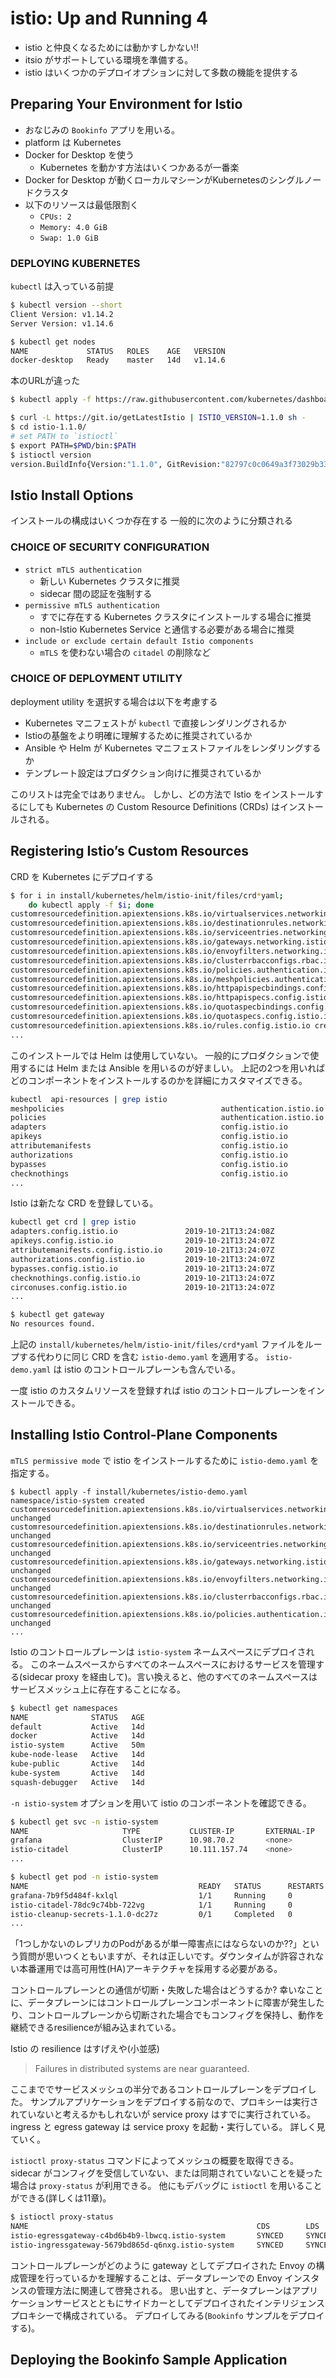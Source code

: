 # istio: Up and Running 4

- istio と仲良くなるためには動かすしかない!!
- itsio がサポートしている環境を準備する。
- istio はいくつかのデプロイオプションに対して多数の機能を提供する

## Preparing Your Environment for Istio

- おなじみの `Bookinfo` アプリを用いる。
- platform は Kubernetes
- Docker for Desktop を使う
  - Kubernetes を動かす方法はいくつかあるが一番楽
- Docker for Desktop が動くローカルマシーンがKubernetesのシングルノードクラスタ
- 以下のリソースは最低限割く
  - `CPUs: 2`
  - `Memory: 4.0 GiB`
  - `Swap: 1.0 GiB`

### DEPLOYING KUBERNETES

`kubectl` は入っている前提

```bash
$ kubectl version --short
Client Version: v1.14.2
Server Version: v1.14.6
```

```bash
$ kubectl get nodes
NAME             STATUS   ROLES    AGE   VERSION
docker-desktop   Ready    master   14d   v1.14.6
```

本のURLが違った

```bash
$ kubectl apply -f https://raw.githubusercontent.com/kubernetes/dashboard/v1.10.1/src/deploy/recommended/kubernetes-dashboard.yaml
```

```bash
$ curl -L https://git.io/getLatestIstio | ISTIO_VERSION=1.1.0 sh -
$ cd istio-1.1.0/
# set PATH to `istioctl`
$ export PATH=$PWD/bin:$PATH
$ istioctl version
version.BuildInfo{Version:"1.1.0", GitRevision:"82797c0c0649a3f73029b33957ae105260458c6e", User:"root", Host:"996cd064-49c1-11e9-813c-0a580a2c0506", GolangVersion:"go1.10.4", DockerHub:"docker.io/istio", BuildStatus:"Clean", GitTag:"1.1.0-rc.6"}
```

## Istio Install Options

インストールの構成はいくつか存在する
一般的に次のように分類される

### CHOICE OF SECURITY CONFIGURATION

- `strict mTLS authentication`
  - 新しい Kubernetes クラスタに推奨
  - sidecar 間の認証を強制する
- `permissive mTLS authentication`
  - すでに存在する Kubernetes クラスタにインストールする場合に推奨
  - non-Istio Kubernetes Service と通信する必要がある場合に推奨
- `include or exclude certain default Istio components`
  - `mTLS` を使わない場合の `citadel` の削除など

### CHOICE OF DEPLOYMENT UTILITY

deployment utility を選択する場合は以下を考慮する

- Kubernetes マニフェストが `kubectl` で直接レンダリングされるか
- Istioの基盤をより明確に理解するために推奨されているか
- Ansible や Helm が Kubernetes マニフェストファイルをレンダリングするか
- テンプレート設定はプロダクション向けに推奨されているか

このリストは完全ではありません。
しかし、どの方法で Istio をインストールするにしても Kubernetes の Custom Resource Definitions (CRDs) はインストールされる。

## Registering Istio’s Custom Resources

CRD を Kubernetes にデプロイする

```bash
$ for i in install/kubernetes/helm/istio-init/files/crd*yaml; 
    do kubectl apply -f $i; done
customresourcedefinition.apiextensions.k8s.io/virtualservices.networking.istio.io created
customresourcedefinition.apiextensions.k8s.io/destinationrules.networking.istio.io created
customresourcedefinition.apiextensions.k8s.io/serviceentries.networking.istio.io created
customresourcedefinition.apiextensions.k8s.io/gateways.networking.istio.io created
customresourcedefinition.apiextensions.k8s.io/envoyfilters.networking.istio.io created
customresourcedefinition.apiextensions.k8s.io/clusterrbacconfigs.rbac.istio.io created
customresourcedefinition.apiextensions.k8s.io/policies.authentication.istio.io created
customresourcedefinition.apiextensions.k8s.io/meshpolicies.authentication.istio.io created
customresourcedefinition.apiextensions.k8s.io/httpapispecbindings.config.istio.io created
customresourcedefinition.apiextensions.k8s.io/httpapispecs.config.istio.io created
customresourcedefinition.apiextensions.k8s.io/quotaspecbindings.config.istio.io created
customresourcedefinition.apiextensions.k8s.io/quotaspecs.config.istio.io created
customresourcedefinition.apiextensions.k8s.io/rules.config.istio.io created
...
```

このインストールでは Helm は使用していない。
一般的にプロダクションで使用するには Helm または Ansible を用いるのが好ましい。
上記の2つを用いればどのコンポーネントをインストールするのかを詳細にカスタマイズできる。

```bash
kubectl  api-resources | grep istio
meshpolicies                                   authentication.istio.io        false        MeshPolicy
policies                                       authentication.istio.io        true         Policy
adapters                                       config.istio.io                true         adapter
apikeys                                        config.istio.io                true         apikey
attributemanifests                             config.istio.io                true         attributemanifest
authorizations                                 config.istio.io                true         authorization
bypasses                                       config.istio.io                true         bypass
checknothings                                  config.istio.io                true         checknothing
...
```

Istio は新たな CRD を登録している。

```bash
kubectl get crd | grep istio
adapters.config.istio.io               2019-10-21T13:24:08Z
apikeys.config.istio.io                2019-10-21T13:24:07Z
attributemanifests.config.istio.io     2019-10-21T13:24:07Z
authorizations.config.istio.io         2019-10-21T13:24:07Z
bypasses.config.istio.io               2019-10-21T13:24:07Z
checknothings.config.istio.io          2019-10-21T13:24:07Z
circonuses.config.istio.io             2019-10-21T13:24:07Z
...
```

```bash
$ kubectl get gateway
No resources found.
```

上記の `install/kubernetes/helm/istio-init/files/crd*yaml` ファイルをループする代わりに同じ CRD を含む `istio-demo.yaml` を適用する。
`istio-demo.yaml` は istio のコントロールプレーンも含んでいる。

一度 istio のカスタムリソースを登録すれば istio のコントロールプレーンをインストールできる。

## Installing Istio Control-Plane Components

`mTLS permissive mode` で istio をインストールするために `istio-demo.yaml` を指定する。

```
$ kubectl apply -f install/kubernetes/istio-demo.yaml
namespace/istio-system created
customresourcedefinition.apiextensions.k8s.io/virtualservices.networking.istio.io unchanged
customresourcedefinition.apiextensions.k8s.io/destinationrules.networking.istio.io unchanged
customresourcedefinition.apiextensions.k8s.io/serviceentries.networking.istio.io unchanged
customresourcedefinition.apiextensions.k8s.io/gateways.networking.istio.io unchanged
customresourcedefinition.apiextensions.k8s.io/envoyfilters.networking.istio.io unchanged
customresourcedefinition.apiextensions.k8s.io/clusterrbacconfigs.rbac.istio.io unchanged
customresourcedefinition.apiextensions.k8s.io/policies.authentication.istio.io unchanged
...
```

Istio のコントロールプレーンは `istio-system` ネームスペースにデプロイされる。
このネームスペースからすべてのネームスペースにおけるサービスを管理する(sidecar proxy を経由して)。言い換えると、他のすべてのネームスペースはサービスメッシュ上に存在することになる。

```bash
$ kubectl get namespaces
NAME              STATUS   AGE
default           Active   14d
docker            Active   14d
istio-system      Active   50m
kube-node-lease   Active   14d
kube-public       Active   14d
kube-system       Active   14d
squash-debugger   Active   14d
```

`-n istio-system` オプションを用いて istio のコンポーネントを確認できる。

```bash
$ kubectl get svc -n istio-system
NAME                     TYPE           CLUSTER-IP       EXTERNAL-IP   PORT(S)                                                                                                                                      AGE
grafana                  ClusterIP      10.98.70.2       <none>        3000/TCP                                                                                                                                     51m
istio-citadel            ClusterIP      10.111.157.74    <none>        8060/TCP,15014/TCP                                                                                                                           51m
...
```

```bash
$ kubectl get pod -n istio-system
NAME                                      READY   STATUS      RESTARTS   AGE
grafana-7b9f5d484f-kxlql                  1/1     Running     0          52m
istio-citadel-78dc9c74bb-722vg            1/1     Running     0          52m
istio-cleanup-secrets-1.1.0-dc27z         0/1     Completed   0          52m
...
```

「1つしかないのレプリカのPodがあるが単一障害点にはならないのか??」という質問が思いつくともいますが、それは正しいです。ダウンタイムが許容されない本番運用では高可用性(HA)アーキテクチャを採用する必要がある。

コントロールプレーンとの通信が切断・失敗した場合はどうするか?
幸いなことに、データプレーンにはコントロールプレーンコンポーネントに障害が発生したり、コントロールプレーンから切断された場合でもコンフィグを保持し、動作を継続できるresilienceが組み込まれている。

Istio の resilience はすげえや(小並感)
> Failures in distributed systems are near guaranteed.

ここまででサービスメッシュの半分であるコントロールプレーンをデプロイした。
サンプルアプリケーションをデプロイする前なので、プロキシーは実行されていないと考えるかもしれないが service proxy はすでに実行されている。
ingress と egress gateway は service proxy を起動・実行している。
詳しく見ていく。

`istioctl proxy-status` コマンドによってメッシュの概要を取得できる。
sidecar がコンフィグを受信していない、または同期されていないことを疑った場合は `proxy-status` が利用できる。
他にもデバッグに `istioctl` を用いることができる(詳しくは11章)。

```bash
$ istioctl proxy-status
NAME                                                   CDS        LDS        EDS               RDS          PILOT                            VERSION
istio-egressgateway-c4bd6b4b9-lbwcq.istio-system       SYNCED     SYNCED     SYNCED (100%)     NOT SENT     istio-pilot-696788f6c9-77w9n     1.1.0
istio-ingressgateway-5679bd865d-q6nxg.istio-system     SYNCED     SYNCED     SYNCED (100%)     NOT SENT     istio-pilot-696788f6c9-77w9n     1.1.0
```

コントロールプレーンがどのように gateway としてデプロイされた Envoy の構成管理を行っているかを理解することは、データプレーンでの Envoy インスタンスの管理方法に関連して啓発される。
思い出すと、データプレーンはアプリケーションサービスとともにサイドカーとしてデプロイされたインテリジェンスプロキシーで構成されている。
デプロイしてみる(`Bookinfo` サンプルをデプロイする)。

## Deploying the Bookinfo Sample Application
